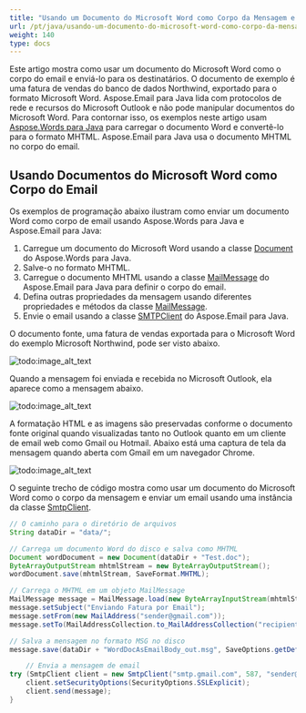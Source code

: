 ```yaml
---
title: "Usando um Documento do Microsoft Word como Corpo da Mensagem e Enviando Email"
url: /pt/java/usando-um-documento-do-microsoft-word-como-corpo-da-mensagem-e-enviando-email/
weight: 140
type: docs
---
```



Este artigo mostra como usar um documento do Microsoft Word como o corpo do email e enviá-lo para os destinatários. O documento de exemplo é uma fatura de vendas do banco de dados Northwind, exportado para o formato Microsoft Word. Aspose.Email para Java lida com protocolos de rede e recursos do Microsoft Outlook e não pode manipular documentos do Microsoft Word. Para contornar isso, os exemplos neste artigo usam [Aspose.Words para Java](https://products.aspose.com/words/java/) para carregar o documento Word e convertê-lo para o formato MHTML. Aspose.Email para Java usa o documento MHTML no corpo do email.
## **Usando Documentos do Microsoft Word como Corpo do Email**
Os exemplos de programação abaixo ilustram como enviar um documento Word como corpo de email usando Aspose.Words para Java e Aspose.Email para Java:

1. Carregue um documento do Microsoft Word usando a classe [Document](https://apireference.aspose.com/words/java/com.aspose.words/Document) do Aspose.Words para Java.
1. Salve-o no formato MHTML.
1. Carregue o documento MHTML usando a classe [MailMessage](https://apireference.aspose.com/email/java/com.aspose.email/MailMessage) do Aspose.Email para Java para definir o corpo do email.
1. Defina outras propriedades da mensagem usando diferentes propriedades e métodos da classe [MailMessage](https://apireference.aspose.com/email/java/com.aspose.email/MailMessage).
1. Envie o email usando a classe [SMTPClient](https://apireference.aspose.com/email/java/com.aspose.email/smtpclient) do Aspose.Email para Java.

O documento fonte, uma fatura de vendas exportada para o Microsoft Word do exemplo Microsoft Northwind, pode ser visto abaixo. 

![todo:image_alt_text](usando-um-documento-do-microsoft-word-como-corpo-da-mensagem-e-enviando-email_1.png)

Quando a mensagem foi enviada e recebida no Microsoft Outlook, ela aparece como a mensagem abaixo. 

![todo:image_alt_text](usando-um-documento-do-microsoft-word-como-corpo-da-mensagem-e-enviando-email_2.png)

A formatação HTML e as imagens são preservadas conforme o documento fonte original quando visualizadas tanto no Outlook quanto em um cliente de email web como Gmail ou Hotmail. Abaixo está uma captura de tela da mensagem quando aberta com Gmail em um navegador Chrome. 

![todo:image_alt_text](usando-um-documento-do-microsoft-word-como-corpo-da-mensagem-e-enviando-email_3.png)

O seguinte trecho de código mostra como usar um documento do Microsoft Word como o corpo da mensagem e enviar um email usando uma instância da classe [SmtpClient](https://apireference.aspose.com/email/java/com.aspose.email/smtpclient).

~~~Java
// O caminho para o diretório de arquivos
String dataDir = "data/";

// Carrega um documento Word do disco e salva como MHTML
Document wordDocument = new Document(dataDir + "Test.doc");
ByteArrayOutputStream mhtmlStream = new ByteArrayOutputStream();
wordDocument.save(mhtmlStream, SaveFormat.MHTML);

// Carrega o MHTML em um objeto MailMessage
MailMessage message = MailMessage.load(new ByteArrayInputStream(mhtmlStream.toByteArray()), new MhtmlLoadOptions());
message.setSubject("Enviando Fatura por Email");
message.setFrom(new MailAddress("sender@gmail.com"));
message.setTo(MailAddressCollection.to_MailAddressCollection("recipient@gmail.com"));

// Salva a mensagem no formato MSG no disco
message.save(dataDir + "WordDocAsEmailBody_out.msg", SaveOptions.getDefaultMsgUnicode());

    // Envia a mensagem de email
try (SmtpClient client = new SmtpClient("smtp.gmail.com", 587, "sender@gmail.com", "pwd")) {
    client.setSecurityOptions(SecurityOptions.SSLExplicit);
    client.send(message);
}
~~~